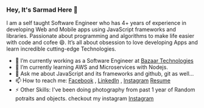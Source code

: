 ### Hey, It's Sarmad Here  👋

I am a self taught Software Engineer who has 4+ years of experience in developing Web and Mobile apps using JavaScript frameworks and libraries. Passionate about programming and algorithms to make life easier with code and cofee 😄. It’s all about obsession to love developing Apps and learn incredible cutting-edge Technologies. 

- 🔭 I’m currently working as a Software Engineer at [Bazaar Technologies ](https://www.bazaartech.com/)
- 🌱 I’m currently learning AWS and Microservices with Nodejs.
- 💬 Ask me about JavaScript and its frameworks and github, git as well...
- 📫 How to reach me: [Facebook](https://facebook.com/sir.mad) , [LinkedIn](https://linkedin.com/in/sarmadzaki) , [Instagram](https://instagram.com/isarmadzaki) [Resume](https://sarmadzaki.github.io/sarmadzaki/)
- ⚡ Other Skills: I've been doing photography from past 1 year of Random potraits and objects. checkout my instagram [Instagram](https://instagram.com/isarmadzaki)
